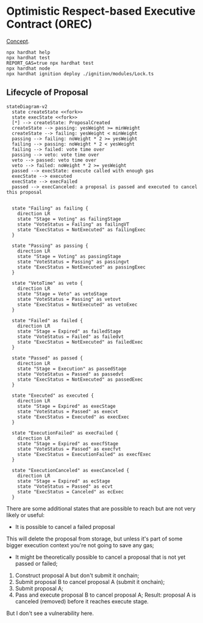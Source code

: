 # Optimistic Respect-based Executive Contract (OREC)

[Concept](../../../docs/OREC.md).


```shell
npx hardhat help
npx hardhat test
REPORT_GAS=true npx hardhat test
npx hardhat node
npx hardhat ignition deploy ./ignition/modules/Lock.ts
```

## Lifecycle of Proposal

```mermaid
stateDiagram-v2
  state createState <<fork>>
  state execState <<fork>>
  [*] --> createState: ProposalCreated
  createState --> passing: yesWeight >= minWeight
  createState --> failing: yesWeight < minWeight
  passing --> failing: noWeight * 2 >= yesWeight
  failing --> passing: noWeight * 2 < yesWeight
  failing --> failed: vote time over
  passing --> veto: vote time over
  veto --> passed: veto time over
  veto --> failed: noWeight * 2 >= yesWeight
  passed --> execState: execute called with enough gas
  execState --> executed
  execState --> execFailed
  passed --> execCanceled: a proposal is passed and executed to cancel this proposal


  state "Failing" as failing {
    direction LR
    state "Stage = Voting" as failingStage
    state "VoteStatus = Failing" as failingVT
    state "ExecStatus = NotExecuted" as failingExec
  }

  state "Passing" as passing {
    direction LR
    state "Stage = Voting" as passingStage
    state "VoteStatus = Passing" as passingvt
    state "ExecStatus = NotExecuted" as passingExec
  }

  state "VetoTime" as veto {
    direction LR
    state "Stage = Veto" as vetoStage
    state "VoteStatus = Passing" as vetovt
    state "ExecStatus = NotExecuted" as vetoExec
  }

  state "Failed" as failed {
    direction LR
    state "Stage = Expired" as failedStage
    state "VoteStatus = Failed" as failedvt
    state "ExecStatus = NotExecuted" as failedExec
  }

  state "Passed" as passed {
    direction LR
    state "Stage = Execution" as passedStage
    state "VoteStatus = Passed" as passedvt
    state "ExecStatus = NotExecuted" as passedExec
  }

  state "Executed" as executed {
    direction LR
    state "Stage = Expired" as execStage
    state "VoteStatus = Passed" as execvt
    state "ExecStatus = Executed" as execExec
  }

  state "ExecutionFailed" as execFailed {
    direction LR
    state "Stage = Expired" as execfStage
    state "VoteStatus = Passed" as execfvt
    state "ExecStatus = ExecutionFailed" as execfExec
  }

  state "ExecutionCanceled" as execCanceled {
    direction LR
    state "Stage = Expired" as ecStage
    state "VoteStatus = Passed" as ecvt
    state "ExecStatus = Canceled" as ecExec
  }

```

There are some additional states that are possible to reach but are not very likely or useful:

* It is possible to cancel a failed proposal

This will delete the proposal from storage, but unless it's part of some bigger execution context you're not going to save any gas;

* It might be theoretically possible to cancel a proposal that is not yet passed or failed;

1. Construct proposal A but don't submit it onchain;
2. Submit proposal B to cancel proposal A (submit it onchain);
3. Submit proposal A;
4. Pass and execute proposal B to cancel proposal A;
Result: proposal A is canceled (removed) before it reaches execute stage.

But I don't see a vulnerability here.
